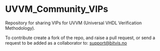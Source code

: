 # UVVM_Community_VIPs
Repository for sharing VIPs for UVVM (Universal VHDL Verification Methodology).

To contribute create a fork of the repo, and raise a pull request, or send a request to be added as a collaborator to: support@bitvis.no
